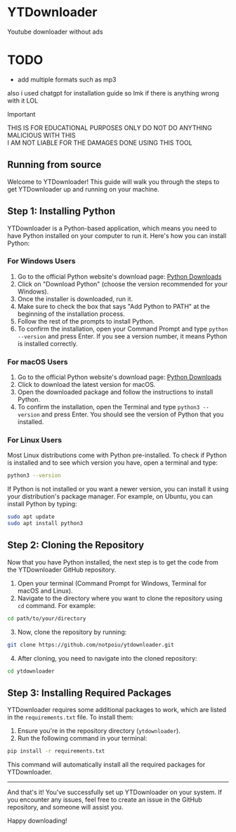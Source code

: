 # YTDownloader
Youtube downloader without ads

# TODO
- add multiple formats such as mp3


also i used chatgpt for installation guide so lmk if there is anything wrong with it LOL


> [!IMPORTANT]  
> THIS IS FOR EDUCATIONAL PURPOSES ONLY DO NOT DO ANYTHING MALICIOUS WITH THIS<br>
> I AM NOT LIABLE FOR THE DAMAGES DONE USING THIS TOOL

## Running from source

Welcome to YTDownloader! This guide will walk you through the steps to get YTDownloader up and running on your machine.

## Step 1: Installing Python

YTDownloader is a Python-based application, which means you need to have Python installed on your computer to run it. Here's how you can install Python:

### For Windows Users

1. Go to the official Python website's download page: [Python Downloads](https://www.python.org/downloads/windows/)
2. Click on "Download Python" (choose the version recommended for your Windows).
3. Once the installer is downloaded, run it.
4. Make sure to check the box that says "Add Python to PATH" at the beginning of the installation process.
5. Follow the rest of the prompts to install Python.
6. To confirm the installation, open your Command Prompt and type `python --version` and press Enter. If you see a version number, it means Python is installed correctly.

### For macOS Users

1. Go to the official Python website's download page: [Python Downloads](https://www.python.org/downloads/mac-osx/)
2. Click to download the latest version for macOS.
3. Open the downloaded package and follow the instructions to install Python.
4. To confirm the installation, open the Terminal and type `python3 --version` and press Enter. You should see the version of Python that you installed.

### For Linux Users

Most Linux distributions come with Python pre-installed. To check if Python is installed and to see which version you have, open a terminal and type:
```bash
python3 --version
```
If Python is not installed or you want a newer version, you can install it using your distribution's package manager. For example, on Ubuntu, you can install Python by typing:
```bash
sudo apt update
sudo apt install python3
```

## Step 2: Cloning the Repository

Now that you have Python installed, the next step is to get the code from the YTDownloader GitHub repository.

1. Open your terminal (Command Prompt for Windows, Terminal for macOS and Linux).
2. Navigate to the directory where you want to clone the repository using `cd` command. For example:
```bash
cd path/to/your/directory
```
3. Now, clone the repository by running:
```bash
git clone https://github.com/notpoiu/ytdownloader.git
```
4. After cloning, you need to navigate into the cloned repository:
```bash
cd ytdownloader
```

## Step 3: Installing Required Packages

YTDownloader requires some additional packages to work, which are listed in the `requirements.txt` file. To install them:

1. Ensure you're in the repository directory (`ytdownloader`).
2. Run the following command in your terminal:
```bash
pip install -r requirements.txt
```
This command will automatically install all the required packages for YTDownloader.

---

And that's it! You've successfully set up YTDownloader on your system. If you encounter any issues, feel free to create an issue in the GitHub repository, and someone will assist you.

Happy downloading!
